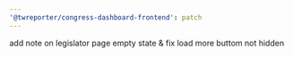 ```yaml
---
'@twreporter/congress-dashboard-frontend': patch
---
```


add note on legislator page empty state & fix load more buttom not hidden
